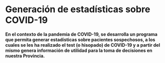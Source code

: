 # Generación de estadísticas sobre COVID-19

**En el contexto de la pandemia de COVID-19, se desarrolla un programa que permita generar estadísticas sobre pacientes sospechosos, a los cuales se les ha realizado el test (o hisopado) de COVID-19 y a partir del mismo genera información de utilidad para la toma de decisiones en nuestra Provincia.**
